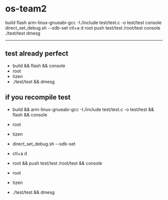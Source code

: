 # os-team2

build
flash
arm-linux-gnueabi-gcc -I./include test/test.c -o test/test
console
direct_set_debug.sh --sdb-set
ctl+a d
root
push test/test /root/test
console
./test/test
dmesg

---

## test already perfect
-	build && flash && console
-	root
-	tizen
-	./test/test && dmesg


## if you recompile test
-	build && arm-linux-gnueabi-gcc -I./include test/test.c -o test/test && flash && console

-	root
- tizen
-	direct_set_debug.sh --sdb-set
-	ctl+a d


-	root && push test/test /root/test && console


-	root
-	tizen
-	./test/test && dmesg
